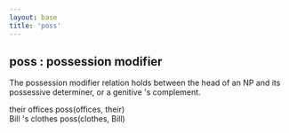 ```yaml
---
layout: base
title: 'poss'
---
```


## poss : possession modifier

The possession modifier relation holds between the head of an NP and
its possessive determiner, or a genitive 's complement.

<div class="sd-parse">
their offices
poss(offices, their)
</div>

<div class="sd-parse">
Bill 's clothes
poss(clothes, Bill)
</div>
